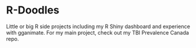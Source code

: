 # R-Doodles

Little or big R side projects including my R Shiny dashboard and experience with gganimate. For my main project, check out my TBI Prevalence Canada repo. 

